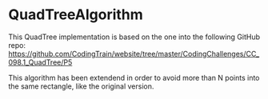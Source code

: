 # QuadTreeAlgorithm

This QuadTree implementation is based on the one into the following GitHub repo: https://github.com/CodingTrain/website/tree/master/CodingChallenges/CC_098.1_QuadTree/P5

This algorithm has been extendend in order to avoid more than N points into the same rectangle, like the original version.
